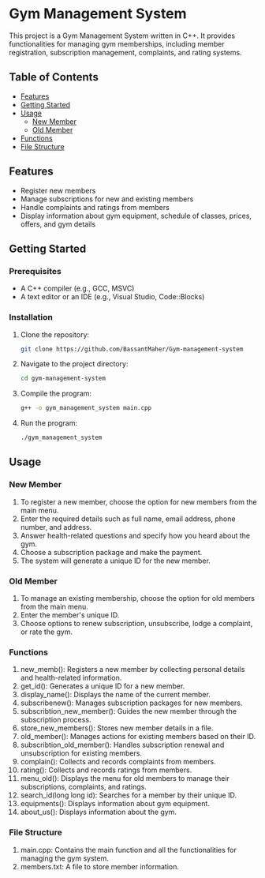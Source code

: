 # Gym Management System

This project is a Gym Management System written in C++. It provides functionalities for managing gym memberships, including member registration, subscription management, complaints, and rating systems.

## Table of Contents

- [Features](#features)
- [Getting Started](#getting-started)
- [Usage](#usage)
  - [New Member](#new-member)
  - [Old Member](#old-member)
- [Functions](#functions)
- [File Structure](#file-structure)


## Features

- Register new members
- Manage subscriptions for new and existing members
- Handle complaints and ratings from members
- Display information about gym equipment, schedule of classes, prices, offers, and gym details

## Getting Started

### Prerequisites

- A C++ compiler (e.g., GCC, MSVC)
- A text editor or an IDE (e.g., Visual Studio, Code::Blocks)

### Installation

1. Clone the repository:
   ```sh
   git clone https://github.com/BassantMaher/Gym-management-system

2. Navigate to the project directory:
    ```sh
    cd gym-management-system

3. Compile the program:
    ```sh
    g++ -o gym_management_system main.cpp

4. Run the program:
     ```sh
     ./gym_management_system

## Usage
### New Member
1. To register a new member, choose the option for new members from the main menu.
2. Enter the required details such as full name, email address, phone number, and address.
3. Answer health-related questions and specify how you heard about the gym.
4. Choose a subscription package and make the payment.
5. The system will generate a unique ID for the new member.
### Old Member
1. To manage an existing membership, choose the option for old members from the main menu.
2. Enter the member's unique ID.
3. Choose options to renew subscription, unsubscribe, lodge a complaint, or rate the gym.
### Functions
1. new_memb(): Registers a new member by collecting personal details and health-related information.
2. get_id(): Generates a unique ID for a new member.
3. display_name(): Displays the name of the current member.
4. subscribenew(): Manages subscription packages for new members.
5. subscribtion_new_member(): Guides the new member through the subscription process.
6. store_new_members(): Stores new member details in a file.
7. old_member(): Manages actions for existing members based on their ID.
8. subscribtion_old_member(): Handles subscription renewal and unsubscription for existing members.
9. complain(): Collects and records complaints from members.
10. rating(): Collects and records ratings from members.
11. menu_old(): Displays the menu for old members to manage their subscriptions, complaints, and ratings.
12. search_id(long long id): Searches for a member by their unique ID.
13. equipments(): Displays information about gym equipment.
14. about_us(): Displays information about the gym.
### File Structure
1. main.cpp: Contains the main function and all the functionalities for managing the gym system.
2. members.txt: A file to store member information.

